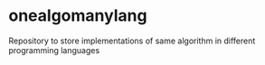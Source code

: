 onealgomanylang
===============

Repository to store implementations of same algorithm in different programming languages

